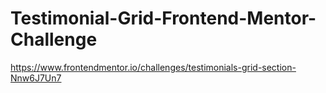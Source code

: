 # Testimonial-Grid-Frontend-Mentor-Challenge
https://www.frontendmentor.io/challenges/testimonials-grid-section-Nnw6J7Un7
